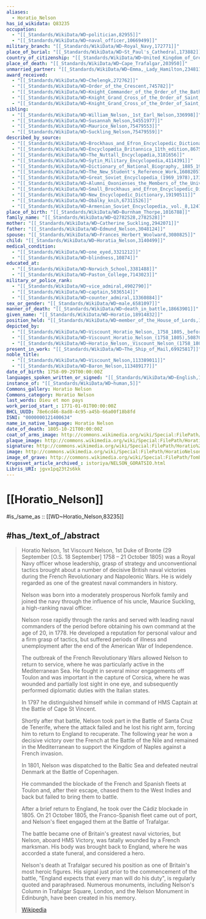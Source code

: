 ```yaml
---
aliases:
  - Horatio_Nelson
has_id_wikidata: Q83235
occupation:
  - "[[_Standards/WikiData/WD~politician,82955]]"
  - "[[_Standards/WikiData/WD~naval_officer,10669499]]"
military_branch: "[[_Standards/WikiData/WD~Royal_Navy,172771]]"
place_of_burial: "[[_Standards/WikiData/WD~St_Paul's_Cathedral,173882]]"
country_of_citizenship: "[[_Standards/WikiData/WD~United_Kingdom_of_Great_Britain_and_Ireland,174193]]"
place_of_death: "[[_Standards/WikiData/WD~Cape_Trafalgar,203950]]"
unmarried_partner: "[[_Standards/WikiData/WD~Emma,_Lady_Hamilton,234811]]"
award_received:
  - "[[_Standards/WikiData/WD~Chelengk,272762]]"
  - "[[_Standards/WikiData/WD~Order_of_the_Crescent,745782]]"
  - "[[_Standards/WikiData/WD~Knight_Commander_of_the_Order_of_the_Bath,12177470]]"
  - "[[_Standards/WikiData/WD~Knight_Grand_Cross_of_the_Order_of_Saint_Ferdinand_and_of_Merit,35948896]]"
  - "[[_Standards/WikiData/WD~Knight_Grand_Cross_of_the_Order_of_Saint_Joachim,114345211]]"
sibling:
  - "[[_Standards/WikiData/WD~William_Nelson,_1st_Earl_Nelson,336998]]"
  - "[[_Standards/WikiData/WD~Susannah_Nelson,54551977]]"
  - "[[_Standards/WikiData/WD~Maurice_Nelson,75479553]]"
  - "[[_Standards/WikiData/WD~Suckling_Nelson,75479559]]"
described_by_source:
  - "[[_Standards/WikiData/WD~Brockhaus_and_Efron_Encyclopedic_Dictionary,602358]]"
  - "[[_Standards/WikiData/WD~Encyclopædia_Britannica_11th_edition,867541]]"
  - "[[_Standards/WikiData/WD~The_Nuttall_Encyclopædia,3181656]]"
  - "[[_Standards/WikiData/WD~Sytin_Military_Encyclopedia,4114391]]"
  - "[[_Standards/WikiData/WD~Dictionary_of_National_Biography,_1885_1900,15987216]]"
  - "[[_Standards/WikiData/WD~The_New_Student's_Reference_Work,16082057]]"
  - "[[_Standards/WikiData/WD~Great_Soviet_Encyclopedia_(1969_1978),17378135]]"
  - "[[_Standards/WikiData/WD~Alumni_Oxonienses_the_Members_of_the_University_of_Oxford,_1715_1886,19036877]]"
  - "[[_Standards/WikiData/WD~Small_Brockhaus_and_Efron_Encyclopedic_Dictionary,19180675]]"
  - "[[_Standards/WikiData/WD~New_Encyclopedic_Dictionary,19190511]]"
  - "[[_Standards/WikiData/WD~Obálky_knih,67311526]]"
  - "[[_Standards/WikiData/WD~Armenian_Soviet_Encyclopedia,_vol._8,124737635]]"
place_of_birth: "[[_Standards/WikiData/WD~Burnham_Thorpe,1016788]]"
family_name: "[[_Standards/WikiData/WD~Q2782528,2782528]]"
mother: "[[_Standards/WikiData/WD~Catherine_Suckling,2942071]]"
father: "[[_Standards/WikiData/WD~Edmund_Nelson,3048124]]"
spouse: "[[_Standards/WikiData/WD~Frances_Herbert_Woolward,3080825]]"
child: "[[_Standards/WikiData/WD~Horatia_Nelson,3140499]]"
medical_condition:
  - "[[_Standards/WikiData/WD~one_eyed,3321212]]"
  - "[[_Standards/WikiData/WD~blindness,10874]]"
educated_at:
  - "[[_Standards/WikiData/WD~Norwich_School,3381488]]"
  - "[[_Standards/WikiData/WD~Paston_College,7143023]]"
military_or_police_rank:
  - "[[_Standards/WikiData/WD~vice_admiral,4902790]]"
  - "[[_Standards/WikiData/WD~captain,5036514]]"
  - "[[_Standards/WikiData/WD~counter_admiral,13360884]]"
sex_or_gender: "[[_Standards/WikiData/WD~male,6581097]]"
manner_of_death: "[[_Standards/WikiData/WD~death_in_battle,18663901]]"
given_name: "[[_Standards/WikiData/WD~Horatio,18914832]]"
position_held: "[[_Standards/WikiData/WD~member_of_the_House_of_Lords,18952564]]"
depicted_by:
  - "[[_Standards/WikiData/WD~Viscount_Horatio_Nelson,_1758_1805,_before_the_Battle_of_Trafalgar,_21_October_1805,50856566]]"
  - "[[_Standards/WikiData/WD~Viscount_Horatio_Nelson_(1758_1805),50870109]]"
  - "[[_Standards/WikiData/WD~Horatio_Nelson,_Viscount_Nelson_(1758_1805),52197569]]"
present_in_work: "[[_Standards/WikiData/WD~The_Ship_of_Mail,69925817]]"
noble_title:
  - "[[_Standards/WikiData/WD~Viscount_Nelson,113389011]]"
  - "[[_Standards/WikiData/WD~Baron_Nelson,113489177]]"
date_of_birth: 1758-09-29T00:00:00Z
languages_spoken_written_or_signed: "[[_Standards/WikiData/WD~English,1860]]"
instance_of: "[[_Standards/WikiData/WD~human,5]]"
Commons_gallery: Horatio Nelson
Commons_category: Horatio Nelson
last_words: Dieu et mon pays
work_period_start_: 1771-01-01T00:00:00Z
BHCL_UUID: 78e6cd46-8ad8-4c95-a45b-66a00f18b8fd
ISNI: "0000000121400634"
name_in_native_language: Horatio Nelson
date_of_death: 1805-10-21T00:00:00Z
coat_of_arms_image: http://commons.wikimedia.org/wiki/Special:FilePath/Arms%20of%20Horatio%20Nelson%2C%201st%20Viscount%20Nelson%20%281798%29.svg
plaque_image: http://commons.wikimedia.org/wiki/Special:FilePath/Horatio%20Nelson%20Plaque%2C%20Barbican.jpg
signature: http://commons.wikimedia.org/wiki/Special:FilePath/Horatio%20Nelson%20Signature.svg
image: http://commons.wikimedia.org/wiki/Special:FilePath/HoratioNelson1.jpg
image_of_grave: http://commons.wikimedia.org/wiki/Special:FilePath/Tomb%20Nelson.jpg
Krugosvet_article_archived_: istoriya/NELSON_GORATSIO.html
Libris_URI: jgvx1pq23t2s6kk
---
```


# [[Horatio_Nelson]] 

#is_/same_as :: [[WD~Horatio_Nelson,83235]] 

## #has_/text_of_/abstract 

> Horatio Nelson, 1st Viscount Nelson, 1st Duke of Bronte 
> (29 September [O.S. 18 September] 1758 – 21 October 1805) 
> was a Royal Navy officer whose leadership, grasp of strategy and unconventional tactics 
> brought about a number of decisive British naval victories 
> during the French Revolutionary and Napoleonic Wars. 
> He is widely regarded as one of the greatest naval commanders in history.
>
> Nelson was born into a moderately prosperous Norfolk family 
> and joined the navy through the influence of his uncle, Maurice Suckling, 
> a high-ranking naval officer. 
> 
> Nelson rose rapidly through the ranks and served with leading naval commanders of the period 
> before obtaining his own command at the age of 20, in 1778. 
> He developed a reputation for personal valour and a firm grasp of tactics, 
> but suffered periods of illness and unemployment 
> after the end of the American War of Independence. 
> 
> The outbreak of the French Revolutionary Wars allowed Nelson to return to service, 
> where he was particularly active in the Mediterranean Sea. 
> He fought in several minor engagements off Toulon and was important in the capture of Corsica, 
> where he was wounded and partially lost sight in one eye, 
> and subsequently performed diplomatic duties with the Italian states. 
> 
> In 1797 he distinguished himself while in command of HMS Captain 
> at the Battle of Cape St Vincent. 
> 
> Shortly after that battle, Nelson took part in the Battle of Santa Cruz de Tenerife, 
> where the attack failed and he lost his right arm, forcing him to return to England to recuperate. 
> The following year he won a decisive victory over the French at the Battle of the Nile 
> and remained in the Mediterranean to support the Kingdom of Naples against a French invasion.
>
> In 1801, Nelson was dispatched to the Baltic Sea 
> and defeated neutral Denmark at the Battle of Copenhagen. 
> 
> He commanded the blockade of the French and Spanish fleets at Toulon 
> and, after their escape, chased them to the West Indies and back 
> but failed to bring them to battle. 
> 
> After a brief return to England, he took over the Cádiz blockade in 1805. 
> On 21 October 1805, the Franco-Spanish fleet came out of port, 
> and Nelson's fleet engaged them at the Battle of Trafalgar. 
> 
> The battle became one of Britain's greatest naval victories, 
> but Nelson, aboard HMS Victory, was fatally wounded by a French marksman. 
> His body was brought back to England, where he was accorded a state funeral, and considered a hero.
>
> Nelson's death at Trafalgar secured his position as one of Britain's most heroic figures. 
> His signal just prior to the commencement of the battle, 
> "England expects that every man will do his duty", is regularly quoted and paraphrased. 
> Numerous monuments, including Nelson's Column in Trafalgar Square, London, 
> and the Nelson Monument in Edinburgh, have been created in his memory.
>
> [Wikipedia](https://en.wikipedia.org/wiki/Horatio%20Nelson,%201st%20Viscount%20Nelson) 

